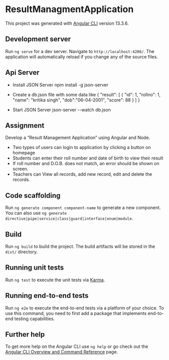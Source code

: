 # ResultManagmentApplication

This project was generated with [Angular CLI](https://github.com/angular/angular-cli) version 13.3.6.

## Development server

Run `ng serve` for a dev server. Navigate to `http://localhost:4200/`. The application will automatically reload if you change any of the source files.

## Api Server
* Install JSON Server
    npm install -g json-server

* Create a db.json file with some data like
    {
        "result": [
            { "id": 1, "rollno": 1, "name": "kritika singh", "dob":"06-04-2001", "score": 88 }
        ]
    }

* Start JSON Server
    json-server --watch db.json

## Assignment

Develop a “Result Management Application” using Angular and Node.
* Two types of users can login to application by clicking a button on homepage
* Students can enter their roll number and date of birth to view their result
* If roll number and D.O.B. does not match, an error should be shown on screen.
* Teachers can View all records, add new record, edit and delete the records.

## Code scaffolding

Run `ng generate component component-name` to generate a new component. You can also use `ng generate directive|pipe|service|class|guard|interface|enum|module`.

## Build

Run `ng build` to build the project. The build artifacts will be stored in the `dist/` directory.

## Running unit tests

Run `ng test` to execute the unit tests via [Karma](https://karma-runner.github.io).

## Running end-to-end tests

Run `ng e2e` to execute the end-to-end tests via a platform of your choice. To use this command, you need to first add a package that implements end-to-end testing capabilities.

## Further help

To get more help on the Angular CLI use `ng help` or go check out the [Angular CLI Overview and Command Reference](https://angular.io/cli) page.


